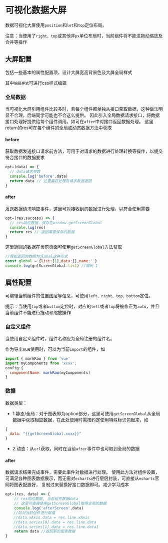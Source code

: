# 可视化数据大屏

数据可视化大屏使用`position`和`let`和`top`定位布局。

注意：当使用了`right、top`或其他非`px`单位布局时，当前组件将不能进拖动缩放及合并等操作

## 大屏配置

包括一些基本的属性配置项，设计大屏宽高背景色及大屏全局样式

其中`编辑样式`可进行css样式编辑

### 全局数据

当可视化大屏引用组件比较多时，若每个组件都单独从接口获取数据，这种做法明显不合理，后端同学可能也不会这么提供。
因此引入全局数据请求接口，将数据接口处理好提供给每个组件调用。如可在`after`中对接口返回数据处理。
这里return的res可在每个组件的全局或动态数据方法中获取

#### before

获取数据发送接口请求前方法，可用于对请求的数据进行处理转换等操作，以提交符合接口的数据要求

```javascript
opt=(data) => {
  // data请求参数
  console.log('before',data)
  return data // 这里需将处理后请求数据返回
}
```

#### after

发送数据请求响应事件，这里可对接收到的数据进行处理，以符合使用需要

```javascript
opt=(res,success) => {
  // res响应数据，保存在window.getScreenGlobal
  console.log(res)
  return res // 返回需要保存的数据
}
```

这里返回的数据在当前页面可使用`getScreenGlobal`方法获取
```javascript
//假如返回的数据为global这种形式
const global = {list:[1],data:[],name:''}
console.log(getScreenGlobal.list) //输出 1
```

## 属性配置

可编辑当前组件的位置图层等信息，可使用`left、right、top、bottom`定位。

提示：当使用`top`或者`bottom`定位时，对应的`left`或者`top`将被修正为`auto`，并且当前组件不能进行拖动和缩放操作

### 自定义组件

当使用自定义组件时，组件名称应为全局注册的组件名。

作为导出vue使用时，可以为当前`import`的组件，如

```javascript
import { markRaw } from 'vue'
import myComponents from 'xxxx';
config:{
  componentName: markRaw(myComponents)
}
```

### 数据
数据类型：
- 1.静态/全局：对于图表即为option部分，这里可使用`getScreenGlobal`从全局数据中获取相应数据，在此处使用时需按约定使用特殊标识包起来，如
```javascript 
{
  data: "{{getScreenGlobal.xxxx}}"
}
```
- 2.动态：从`url`获取，同时在当前`after`事件中也可取到全局的数据

#### after

数据请求结果完成事件，需要此事件对数据进行处理。
使用此方法对组件设置，可满足各种图表数据展示，而无需对`echarts`进行层层封装，可直接从`echarts`官网将图表配置好，
复制过来替换好接口数据即可。减少学习成本

```javascript
opt=(res, data) => {
    // res响应数据, 当前组件数据data
    // 这里可直接使用getScreenGlobal取得全局的数据
    console.log('afterScreen',data)
  　//如对当前组件进行赋值
  　//data.xAxis.data = res.line.xAxis
  　//data.series[0].data = res.line.data
  　//data.series[1].data = res.line.data1
    return data //返回新的图表数据
}
```
